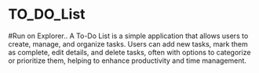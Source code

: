 # TO_DO_List
#Run on Explorer..
A To-Do List is a simple application that allows users to create, manage, and organize tasks. Users can add
new tasks, mark them as complete, edit details, and delete tasks, often with options to categorize or
prioritize them, helping to enhance productivity and time management.
